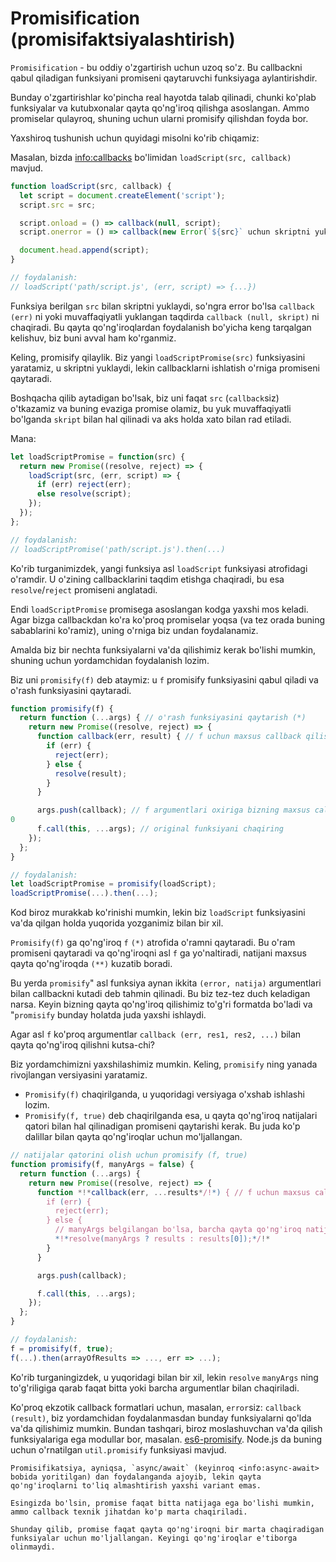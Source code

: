 # Promisification (promisifaktsiyalashtirish)

`Promisification` - bu oddiy o'zgartirish uchun uzoq so'z. Bu callbackni qabul qiladigan funksiyani promiseni qaytaruvchi funksiyaga aylantirishdir.

Bunday o'zgartirishlar ko'pincha real hayotda talab qilinadi, chunki ko'plab funksiyalar va kutubxonalar qayta qo'ng'iroq qilishga asoslangan. Ammo promiselar qulayroq, shuning uchun ularni promisify qilishdan foyda bor. 

Yaxshiroq tushunish uchun quyidagi misolni ko'rib chiqamiz:

Masalan, bizda <info:callbacks> bo'limidan `loadScript(src, callback)` mavjud.

```js run
function loadScript(src, callback) {
  let script = document.createElement('script');
  script.src = src;

  script.onload = () => callback(null, script);
  script.onerror = () => callback(new Error(`${src}` uchun skriptni yuklash xatosi);

  document.head.append(script);
}

// foydalanish:
// loadScript('path/script.js', (err, script) => {...})
```

Funksiya berilgan `src` bilan skriptni yuklaydi, so'ngra error bo'lsa `callback (err)` ni yoki muvaffaqiyatli yuklangan taqdirda `callback (null, skript)` ni chaqiradi. Bu qayta qo'ng'iroqlardan foydalanish bo'yicha keng tarqalgan kelishuv, biz buni avval ham ko'rganmiz.

Keling, promisify qilaylik. Biz yangi `loadScriptPromise(src)` funksiyasini yaratamiz, u skriptni yuklaydi, lekin callbacklarni ishlatish o'rniga promiseni qaytaradi.

Boshqacha qilib aytadigan bo'lsak, biz uni faqat `src` (`callback`siz) o'tkazamiz va buning evaziga promise olamiz, bu yuk muvaffaqiyatli bo'lganda `skript` bilan hal qilinadi va aks holda xato bilan rad etiladi.

Mana:
```js
let loadScriptPromise = function(src) {
  return new Promise((resolve, reject) => {
    loadScript(src, (err, script) => {
      if (err) reject(err);
      else resolve(script);
    });
  });
};

// foydalanish:
// loadScriptPromise('path/script.js').then(...)
```

Ko'rib turganimizdek, yangi funksiya asl `loadScript` funksiyasi atrofidagi o'ramdir. U o'zining callbacklarini taqdim etishga chaqiradi, bu esa `resolve`/`reject` promiseni anglatadi. 

Endi `loadScriptPromise` promisega asoslangan kodga yaxshi mos keladi. Agar bizga callbackdan ko'ra ko'proq promiselar yoqsa (va tez orada buning sabablarini ko'ramiz), uning o'rniga biz undan foydalanamiz.

Amalda biz bir nechta funksiyalarni va'da qilishimiz kerak bo'lishi mumkin, shuning uchun yordamchidan foydalanish lozim.

Biz uni `promisify(f)` deb ataymiz: u `f` promisify funksiyasini qabul qiladi va o'rash funksiyasini qaytaradi.

```js
function promisify(f) {
  return function (...args) { // o'rash funksiyasini qaytarish (*)
    return new Promise((resolve, reject) => {
      function callback(err, result) { // f uchun maxsus callback qilish lozim (**)
        if (err) {
          reject(err);
        } else {
          resolve(result);
        }
      }

      args.push(callback); // f argumentlari oxiriga bizning maxsus callbackni qo'shamiz
0
      f.call(this, ...args); // original funksiyani chaqiring
    });
  };
}

// foydalanish:
let loadScriptPromise = promisify(loadScript);
loadScriptPromise(...).then(...);
```

Kod biroz murakkab ko'rinishi mumkin, lekin biz `loadScript` funksiyasini va'da qilgan holda yuqorida yozganimiz bilan bir xil.

`Promisify(f)` ga qo'ng'iroq `f` `(*)` atrofida o'ramni qaytaradi. Bu o'ram promiseni qaytaradi va qo'ng'iroqni asl `f` ga yo'naltiradi, natijani maxsus qayta qo'ng'iroqda `(**)` kuzatib boradi. 

Bu yerda `promisify`" asl funksiya aynan ikkita `(error, natija)` argumentlari bilan callbackni kutadi deb tahmin qilinadi. Bu biz tez-tez duch keladigan narsa. Keyin bizning qayta qo'ng'iroq qilishimiz to'g'ri formatda bo'ladi va "`promisify` bunday holatda juda yaxshi ishlaydi.

Agar asl `f` ko'proq argumentlar `callback (err, res1, res2, ...)` bilan qayta qo'ng'iroq qilishni kutsa-chi?

Biz yordamchimizni yaxshilashimiz mumkin. Keling, `promisify` ning yanada rivojlangan versiyasini yaratamiz.
- `Promisify(f)` chaqirilganda, u yuqoridagi versiyaga o'xshab ishlashi lozim.
- `Promisify(f, true)` deb chaqirilganda esa, u qayta qo'ng'iroq natijalari qatori bilan hal qilinadigan promiseni qaytarishi kerak. Bu juda ko'p dalillar bilan qayta qo'ng'iroqlar uchun mo'ljallangan. 

```js
// natijalar qatorini olish uchun promisify (f, true)
function promisify(f, manyArgs = false) {
  return function (...args) {
    return new Promise((resolve, reject) => {
      function *!*callback(err, ...results*/!*) { // f uchun maxsus callback
        if (err) {
          reject(err);
        } else {
          // manyArgs belgilangan bo'lsa, barcha qayta qo'ng'iroq natijalari bilan hal qiling
          *!*resolve(manyArgs ? results : results[0]);*/!*
        }
      }

      args.push(callback);

      f.call(this, ...args);
    });
  };
}

// foydalanish:
f = promisify(f, true);
f(...).then(arrayOfResults => ..., err => ...);
```

Ko'rib turganingizdek, u yuqoridagi bilan bir xil, lekin `resolve` `manyArgs` ning to'g'riligiga qarab faqat bitta yoki barcha argumentlar bilan chaqiriladi. 

Ko'proq ekzotik callback formatlari uchun, masalan, `error`siz: `callback (result)`, biz yordamchidan foydalanmasdan bunday funksiyalarni qo'lda va'da qilishimiz mumkin.
Bundan tashqari, biroz moslashuvchan va'da qilish funksiyalariga ega modullar bor, masalan. [es6-promisify](https://github.com/digitaldesignlabs/es6-promisify). Node.js da buning uchun o'rnatilgan `util.promisify` funksiyasi mavjud.

```smart
Promisifikatsiya, ayniqsa, `async/await` (keyinroq <info:async-await> bobida yoritilgan) dan foydalanganda ajoyib, lekin qayta qo'ng'iroqlarni to'liq almashtirish yaxshi variant emas. 

Esingizda bo'lsin, promise faqat bitta natijaga ega bo'lishi mumkin, ammo callback texnik jihatdan ko'p marta chaqiriladi.

Shunday qilib, promise faqat qayta qo'ng'iroqni bir marta chaqiradigan funksiyalar uchun mo'ljallangan. Keyingi qo'ng'iroqlar e'tiborga olinmaydi.
```
